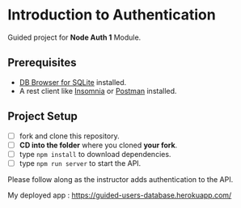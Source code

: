 # Introduction to Authentication

Guided project for **Node Auth 1** Module.

## Prerequisites

- [DB Browser for SQLite](https://sqlitebrowser.org) installed.
- A rest client like [Insomnia](https://insomnia.rest/download/) or [Postman](https://www.getpostman.com/downloads/) installed.

## Project Setup

- [ ] fork and clone this repository.
- [ ] **CD into the folder** where you cloned **your fork**.
- [ ] type `npm install` to download dependencies.
- [ ] type `npm run server` to start the API.

Please follow along as the instructor adds authentication to the API.

My deployed app : https://guided-users-database.herokuapp.com/
